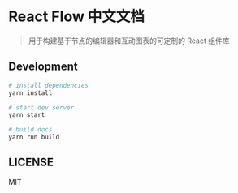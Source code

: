 # React Flow 中文文档

> 用于构建基于节点的编辑器和互动图表的可定制的 React 组件库

## Development

```bash
# install dependencies
yarn install

# start dev server
yarn start

# build docs
yarn run build
```

## LICENSE

MIT
